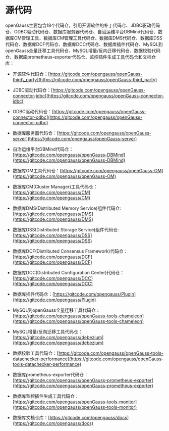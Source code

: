 # 源代码

openGauss主要包含18个代码仓，引用开源软件的补丁代码仓、JDBC驱动代码仓、ODBC驱动代码仓、数据库服务器代码仓、自治运维平台DBMind代码仓、数据库OM管理工具、数据库CM管理工具代码仓、数据库DMS代码仓、数据库DSS代码仓、数据库DCF代码仓、数据库DCC代码仓、数据库插件代码仓、MySQL到openGauss全量迁移工具代码仓、MySQL增量/反向迁移代码仓、数据校验代码仓、数据库prometheus-exporter代码仓、监控插件生成工具代码仓和文档仓库：

-   开源软件代码仓：[https://gitcode.com/opengauss/openGauss-third\_party](https://gitcode.com/opengauss/openGauss-third_party)

-   JDBC驱动代码仓：[https://gitcode.com/opengauss/openGauss-connector-jdbc](https://gitcode.com/opengauss/openGauss-connector-jdbc)

-   ODBC驱动代码仓：[https://gitcode.com/opengauss/openGauss-connector-odbc](https://gitcode.com/opengauss/openGauss-connector-odbc)
-   数据库服务器代码仓：[https://gitcode.com/opengauss/openGauss-server](https://gitcode.com/opengauss/openGauss-server)
-   自治运维平台DBMind代码仓：[https://gitcode.com/opengauss/openGauss-DBMind](https://gitcode.com/opengauss/openGauss-DBMind)
-   数据库OM工具代码仓：[https://gitcode.com/opengauss/openGauss-OM](https://gitcode.com/opengauss/openGauss-OM)
-   数据库CM\(Cluster Manager\)工具代码仓：[https://gitcode.com/opengauss/CM](https://gitcode.com/opengauss/CM)
-   数据库DMS\(Distributed Memory Service\)组件代码仓: [https://gitcode.com/opengauss/DMS](https://gitcode.com/opengauss/DMS)
-   数据库DSS\(Distributed Storage Service\)组件代码仓: [https://gitcode.com/opengauss/DSS](https://gitcode.com/opengauss/DSS)
-   数据库DCF\(Distributed Consensus Framework\)代码仓：[https://gitcode.com/opengauss/DCF](https://gitcode.com/opengauss/DCF)
-   数据库DCC\(Distributed Configuration Center\)代码仓：[https://gitcode.com/opengauss/DCC](https://gitcode.com/opengauss/DCC)
-   数据库插件代码仓：[https://gitcode.com/opengauss/Plugin](https://gitcode.com/opengauss/Plugin)
-   MySQL到openGauss全量迁移工具代码仓：[https://gitcode.com/opengauss/openGauss-tools-chameleon](https://gitcode.com/opengauss/openGauss-tools-chameleon)
-   MySQL增量/反向迁移工具代码仓：[https://gitcode.com/opengauss/debezium](https://gitcode.com/opengauss/debezium)
-   数据校验工具代码仓：[https://gitcode.com/opengauss/openGauss-tools-datachecker-performance](https://gitcode.com/opengauss/openGauss-tools-datachecker-performance)
-   数据库prometheus-exporter代码仓：[https://gitcode.com/opengauss/openGauss-prometheus-exporter](https://gitcode.com/opengauss/openGauss-prometheus-exporter)
-   数据库监控插件生成工具代码仓：[https://gitcode.com/opengauss/openGauss-tools-monitor](https://gitcode.com/opengauss/openGauss-tools-monitor)
-   数据库文档仓库：[https://gitcode.com/opengauss/docs](https://gitcode.com/opengauss/docs)
